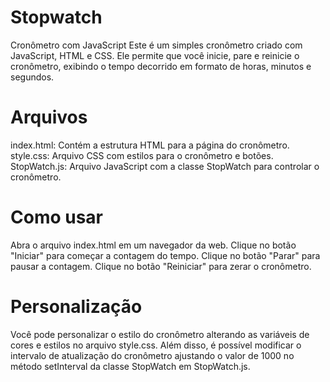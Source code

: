 # Stopwatch

Cronômetro com JavaScript
Este é um simples cronômetro criado com JavaScript, HTML e CSS. Ele permite que você inicie, pare e reinicie o cronômetro, exibindo o tempo decorrido em formato de horas, minutos e segundos.

# Arquivos

index.html: Contém a estrutura HTML para a página do cronômetro.
style.css: Arquivo CSS com estilos para o cronômetro e botões.
StopWatch.js: Arquivo JavaScript com a classe StopWatch para controlar o cronômetro.


# Como usar

Abra o arquivo index.html em um navegador da web.
Clique no botão "Iniciar" para começar a contagem do tempo.
Clique no botão "Parar" para pausar a contagem.
Clique no botão "Reiniciar" para zerar o cronômetro.


# Personalização

Você pode personalizar o estilo do cronômetro alterando as variáveis de cores e estilos no arquivo style.css. Além disso, é possível modificar o intervalo de atualização do cronômetro ajustando o valor de 1000 no método setInterval da classe StopWatch em StopWatch.js.